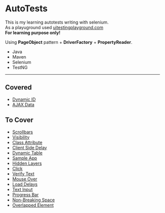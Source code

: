 # AutoTests
This is my learning autotests writing with selenium.<br> 
As a playuground used [uitestingplayground.com](http://uitestingplayground.com)<br>
**For learning purpose only!**

Using **PageObject** pattern + **DriverFactory** + **PropertyReader**.

* Java
* Maven
* Selenium
* TestNG
____________
## Covered
+ [Dynamic ID](http://uitestingplayground.com/dynamicid)
+ [AJAX Data](http://uitestingplayground.com/ajax)

## To Cover
+ [Scrollbars](http://uitestingplayground.com/scrollbars)
+ [Visibility](http://uitestingplayground.com/visibility)
+ [Class Attribute](http://uitestingplayground.com/classattr)
+ [Client Side Delay](http://uitestingplayground.com/clientdelay)
+ [Dynamic Table](http://uitestingplayground.com/dynamictable)
+ [Sample App](http://uitestingplayground.com/sampleapp)
+ [Hidden Layers](http://uitestingplayground.com/hiddenlayers)
+ [Click](http://uitestingplayground.com/click)
+ [Verify Text](http://uitestingplayground.com/verifytext)
+ [Mouse Over](http://uitestingplayground.com/mouseover)
+ [Load Delays](http://uitestingplayground.com/loaddelay)
+ [Text Input](http://uitestingplayground.com/textinput)
+ [Progress Bar](http://uitestingplayground.com/progressbar)
+ [Non-Breaking Space](http://uitestingplayground.com/nbsp)
+ [Overlapped Element](http://uitestingplayground.com/overlapped)